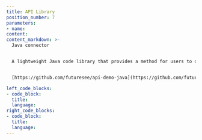 ```yaml
---
title: API Library
position_number: 7
parameters:
- name:
content:
content_markdown: >-
  Java connector


  A lightweight Java code library that provides a method for users to directly call the API


  [https://github.com/futuresee/api-demo-java](https://github.com/futuresee/api-demo-java)

left_code_blocks:
- code_block:
  title:
  language:
right_code_blocks:
- code_block:
  title:
  language:
---
```

